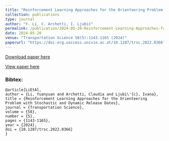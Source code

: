 ```yaml
---
title: "Reinforcement Learning Approaches for the Orienteering Problem with Stochastic and Dynamic Release Dates"
collection: publications
type: journal
author: "Y. Li, C. Archetti, I. Ljubić"
permalink: /publication/2024-05-20-Reinforcement-Learning-Approaches-for-the-Orienteering-Problem-with-Stochastic-and-Dynamic-Release-Dates 
date: 2024-05-20
venue: "Transportation Science 58(5):1143-1165 (2024)"
paperurl: "https://doi-org.uaccess.univie.ac.at/10.1287/trsc.2022.0366"
---
```



[Download paper here](https://arxiv.org/abs/2207.00885)

[View paper here](https://doi-org.uaccess.univie.ac.at/10.1287/trsc.2022.0366)

### Bibtex:

```
@article{LiEtAl,
author = {Li, Yuanyuan and Archetti, Claudia and Ljubi\'{c}, Ivana},
title = {Reinforcement Learning Approaches for the Orienteering Problem with Stochastic and Dynamic Release Dates},
journal = {Transportation Science},
volume = {58},
number = {5},
pages = {1143-1165},
year = {2024},
doi = {10.1287/trsc.2022.0366}
}
```
